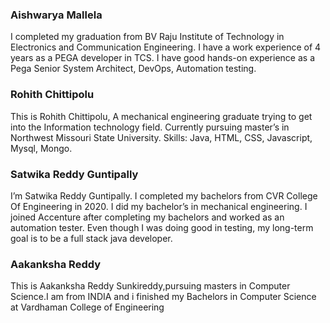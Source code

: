 ### Aishwarya Mallela

I completed my graduation from BV Raju Institute of Technology in Electronics and Communication Engineering. I have a work experience of 4 years as a PEGA developer in TCS. I have good hands-on experience as a Pega Senior System Architect, DevOps, Automation testing.

### Rohith Chittipolu

This is Rohith Chittipolu, A mechanical engineering graduate trying to get into the Information technology field. Currently pursuing master’s in Northwest Missouri State University.
Skills: Java, HTML, CSS, Javascript, Mysql, Mongo.

### Satwika Reddy Guntipally

I’m Satwika Reddy Guntipally. I completed my bachelors from CVR College Of Engineering in 2020. I did my bachelor’s in mechanical engineering. I joined Accenture after completing my bachelors and worked as an automation tester. Even though I was doing good in testing, my long-term goal is to be a full stack java developer.


### Aakanksha Reddy
This is Aakanksha Reddy Sunkireddy,pursuing masters in Computer Science.I am from INDIA and i finished my Bachelors in Computer Science at Vardhaman College of Engineering

